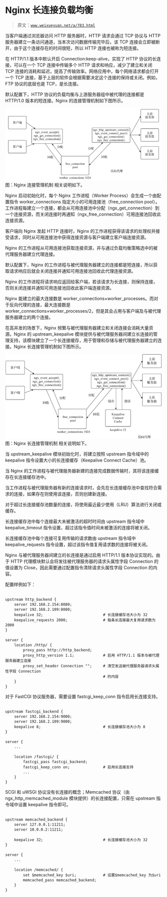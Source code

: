# Nginx 长连接负载均衡

> 原文：[`www.weixueyuan.net/a/783.html`](http://www.weixueyuan.net/a/783.html)

当客户端通过浏览器访问 HTTP 服务器时，HTTP 请求会通过 TCP 协议与 HTTP 服务器建立一条访问通道，当本次访问数据传输完毕后，该 TCP 连接会立即被断开，由于这个连接存在的时间很短，所以 HTTP 连接也被称为短连接。

在 HTTP/1.1 版本中默认开启 Connection:keep-alive，实现了 HTTP 协议的长连接，可以在一个 TCP 连接中传输多个 HTTP 请求和响应，减少了建立和关闭 TCP 连接的消耗和延迟，提高了传输效率。网络应用中，每个网络请求都会打开一个 TCP 连接，基于上层的软件会根据需要决定这个连接的保持或关闭。例如，FTP 协议的底层也是 TCP，是长连接。

默认配置下，HTTP 协议的负载均衡与上游服务器组中被代理的连接都是 HTTP/1.0 版本的短连接。Nginx 的连接管理机制如下图所示。

![Nginx 连接管理机制](img/3fda560bd8fc93e5b5865a6700e3096e.png)
图：Nginx 连接管理机制
相关说明如下。

Nginx 启动初始化时，每个 Nginx 工作进程（Worker Process）会生成一个由配置指令 worker_connections 指定大小的可用连接池（free_connection pool）。工作进程每建立一个连接，都会从可用连接池中分配（ngx_get_connection）到一个连接资源，而关闭连接时再通知（ngx_free_connection）可用连接池回收此连接资源。

客户端向 Nginx 发起 HTTP 连接时，Nginx 的工作进程获得该请求的处理权并接受请求，同时从可用连接池中获得连接资源与客户端建立客户端连接资源。

Nginx 的工作进程从可用连接池获取连接资源，并与通过负载均衡策略选中的被代理服务器建立代理连接。

默认配置下，Nginx 的工作进程与被代理服务器建立的连接都是短连接，所以获取请求响应后就会关闭连接并通知可用连接池回收此代理连接资源。

Nginx 的工作进程将请求响应返回给客户端，若该请求为长连接，则保持连接，否则关闭连接并通知可用连接池回收此客户端连接资源。

Nginx 能建立的最大连接数是 worker_connections×worker_processes。而对于反向代理的连接，最大连接数是 worker_connections×worker_processes/2，但是其会占用与客户端及与被代理服务器建立的两个连接。

在高并发的场景下，Nginx 频繁与被代理服务器建立和关闭连接会消耗大量资源。Nginx 的 upstream_keepalive 模块提供与被代理服务器间建立长连接的管理支持，该模块建立了一个长连接缓存，用于管理和存储与被代理服务器建立的连接。Nginx 长连接管理机制如下图所示。

![Nginx 长连接管理机制](img/babb85c4b14c4d43f0f9e60b28a4ec6c.png)
图：Nginx 长连接管理机制
相关说明如下。

当 upstream_keepalive 模块初始化时，将建立按照 upstream 指令域中的 keepalive 指令设置大小的长连接缓存（Keepalive Connect Cache）池。

当 Nginx 的工作进程与被代理服务器新建的连接完成数据传输时，其将该连接缓存在长连接缓存池中。

当工作进程与被代理服务器有新的连接请求时，会先在长连接缓存池中查找符合需求的连接，如果存在则使用该连接，否则创建新连接。

对于超过长连接缓存池数量的连接，将使用最近最少使用（LRU）算法进行关闭或缓存。

长连接缓存池中每个连接最大未被激活的超时时间由 upstream 指令域中 keepalive_timeout 指令设置，超过该指令值时间未被激活的连接将被关闭。

长连接缓存池中每个连接可复用传输的请求数由 upstream 指令域中 keepalive_requests 指令设置，超过该指令值复用请求数的连接将被关闭。

Nginx 与被代理服务器间建立的长连接是通过启用 HTTP/1.1 版本协议实现的。由于 HTTP 代理模块默认会将发往被代理服务器的请求头属性字段 Connection 的值设置为 Close，因此需要通过配置指令清除请求头属性字段 Connection 的内容。

配置样例如下：

```

upstream http_backend {
    server 192.168.2.154:8080;
    server 192.168.2.109:8080;
    keepalive 32;                           # 长连接缓存池大小为 32
    keepalive_requests 2000;                # 每条长连接最大复用请求数为 2000
}

server {
    location /http/ {
        proxy_pass http://http_backend;
        proxy_http_version 1.1;             # 启用 HTTP/1.1 版本与被代理服务器建立连接
        proxy_set_header Connection "";     # 清空发送被代理服务器请求头属性字段 Connection
                                            # 的内容
    }
}
```

对于 FastCGI 协议服务器，需要设置 fastcgi_keep_conn 指令启用长连接支持。

```

upstream fastcgi_backend {
    server 192.168.2.154:9000;
    server 192.168.2.109:9000;
    keepalive 8;                            # 长连接缓存池大小为 8
}

server {
    ...

    location /fastcgi/ {
        fastcgi_pass fastcgi_backend;
        fastcgi_keep_conn on;               # 启用长连接支持
        ...
    }
}
```

SCGI 和 uWSGI 协议没有长连接的概念；Memcached 协议（由 ngx_http_memcached_module 模块提供）的长连接配置，只需在 upstream 指令域中设置 keepalive 指令即可。

```

upstream memcached_backend {
    server 127.0.0.1:11211;
    server 10.0.0.2:11211;

    keepalive 32;                           # 长连接缓存池大小为 32
}

server {
    ...

    location /memcached/ {
        set $memcached_key $uri;            # 设置$memcached_key 为$uri
        memcached_pass memcached_backend;
    }
}
```